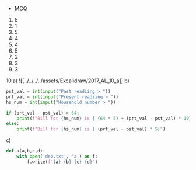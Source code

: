 - MCQ
1. 5
2. 1
3. 5
4. 4
5. 4
6. 5
7. 2
8. 3
9. 3


10.a) ![[../../../../assets/Excalidraw/2017_AL_10_a]]
b) 

```python
pst_val = int(input("Past readiing > "))
prt_val = int(input("Present readiing > "))
hs_num = int(input("Household number > "))

if (prt_val - pst_val) > 64:
    print(f"Bill for {hs_num} is { (64 * 5) + (prt_val - pst_val) * 10}")
else:
    print(f"Bill for {hs_num} is { (prt_val - pst_val) * 5}")
```

c)
```python
def a(a,b,c,d):
	with open('deb.txt', 'a') as f:
		f.write(f"{a} {b} {c} {d}")
```
